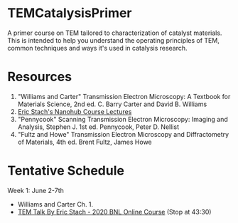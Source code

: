 # TEMCatalysisPrimer
A primer course on TEM tailored to characterization of catalyst materials. This is intended to help you understand the operating principles of TEM, common techniques and ways it's used in catalysis research.

# Resources
1. "Williams and Carter" Transmission Electron Microscopy: A Textbook for Materials Science, 2nd ed. C. Barry Carter and David B. Williams
2. [Eric Stach's Nanohub Course Lectures](https://nanohub.org/courses/tem2)
3. "Pennycook" Scanning Transmission Electron Microscopy: Imaging and Analysis, Stephen J. 1st ed. Pennycook, Peter D. Nellist 
4. "Fultz and Howe" Transmission Electron Microscopy and Diffractometry of Materials, 4th ed. Brent Fultz, James Howe


# Tentative Schedule

Week 1: June 2-7th
- Williams and Carter Ch. 1.
- [TEM Talk By Eric Stach - 2020 BNL Online Course](https://www.youtube.com/watch?v=eGZ4A-c7CYY) (Stop at 43:30)
